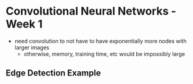 # Convolutional Neural Networks - Week 1

- need convolution to not have to have exponentially more nodes with larger images
  - otherwise, memory, training time, etc would be impossibly large
  
## Edge Detection Example



